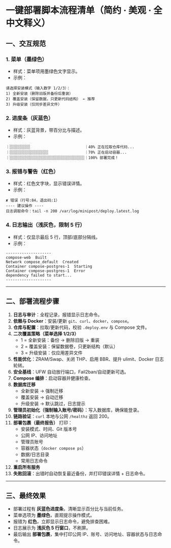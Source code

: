 
# 一键部署脚本流程清单（简约 · 美观 · 全中文释义）

## 一、交互规范

### 1. 菜单（墨绿色）
- 样式：菜单项用墨绿色文字显示。  
- 示例：  
```
请选择安装模式（输入数字 1/2/3）：
1) 全新安装（删除旧版并备份后重装）
2) 覆盖安装（保留数据，只更新代码结构） ← 推荐
3) 升级安装（仅同步差异文件）
```

### 2. 进度条（灰蓝色）
- 样式：灰蓝背景，带百分比与描述。  
- 示例：  
```
｜░░░░░░░░░                        ｜40% 正在拉取仓库代码...
｜░░░░░░░░░░░░░░░░░                ｜70% 正在启动容器...
｜░░░░░░░░░░░░░░░░░░░░░░░░░░░░░░░░░｜100% 部署完成！
```

### 3. 报错与警告（红色）
- 样式：红色文字块，显示错误详情。  
- 示例：  
```
✘ 错误（行号:84，退出码:1）
---- 建议操作 ----
日志调取命令：tail -n 200 /var/log/minipost/deploy.latest.log
```

### 4. 日志输出（浅灰色，限制 5 行）
- 样式：仅显示最后 5 行，顶部/底部分隔线。  
- 示例：  
```
--------------------
compose-web  Built
Network compose_default  Created
Container compose-postgres-1  Starting
Container compose-postgres-1  Error
dependency failed to start...
--------------------
```

---

## 二、部署流程步骤

1. **日志与审计**：全程记录，报错显示日志命令。  
2. **依赖与 Docker**：安装/更新 `git`、`curl`、`docker`、`compose`。  
3. **仓库与配置**：拉取/更新代码，校验 `.deploy.env` 与 Compose 文件。  
4. **二次覆盖策略（菜单选择 1/2/3）**  
   - 1 = 全新安装：备份 → 删除旧版 → 重装  
   - 2 = 覆盖安装：保留数据卷，只更新结构（默认）  
   - 3 = 升级安装：仅应用差异文件  
5. **性能优化**：ZRAM/Swap、关闭 THP、启用 BBR、提升 ulimit、Docker 日志轮转。  
6. **安全基线**：UFW 自动放行端口，Fail2ban/自动更新可选。  
7. **Compose 编排**：启动容器并健康检查。  
8. **数据库迁移**  
   - 全新安装 → 强制迁移  
   - 覆盖安装 → 自动迁移  
   - 升级安装 → 默认跳过，日志提示  
9. **管理员初始化（强制输入账号/密码）**：写入数据库，确保能登录。  
10. **链路验证**：`curl` 本地与公网 `/healthz` 返回 200。  
11. **部署包裹（最终报告）** 打印：  
    - 安装模式、时间、Git 版本号  
    - 公网 IP、访问地址  
    - 管理员账号  
    - 容器状态（`docker compose ps`）  
    - 数据/日志目录  
    - 常用日志命令  
12. **重启所有服务**
13. **失败回滚**：出错时自动恢复最近备份，并打印错误详情 + 日志命令。  

---

## 三、最终效果

- 部署过程有 **灰蓝色进度条**，清晰显示百分比与当前任务。  
- 菜单选项为 **墨绿色**，直观提示操作模式。  
- 报错为 **红色**，立即显示日志命令，避免排查困难。  
- 日志展示为 **浅灰色 5 行窗口**，不刷屏。  
- 最后输出 **部署包裹**，集中打印公网 IP、账号、访问地址、容器状态与日志命令。  

